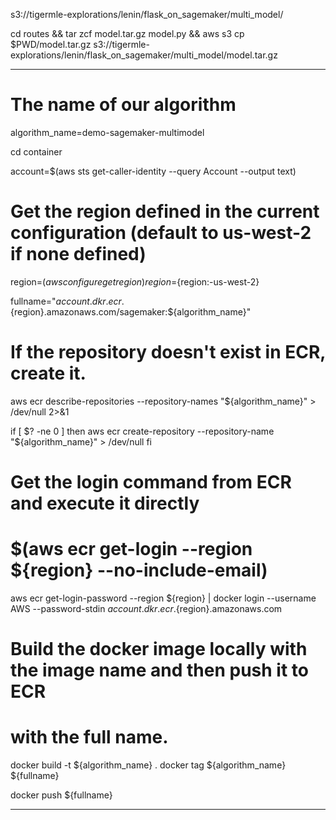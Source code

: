 s3://tigermle-explorations/lenin/flask_on_sagemaker/multi_model/


cd routes && tar zcf model.tar.gz model.py && aws s3 cp $PWD/model.tar.gz s3://tigermle-explorations/lenin/flask_on_sagemaker/multi_model/model.tar.gz


---------------------------------

# The name of our algorithm
algorithm_name=demo-sagemaker-multimodel

cd container

account=$(aws sts get-caller-identity --query Account --output text)

# Get the region defined in the current configuration (default to us-west-2 if none defined)
region=$(aws configure get region)
region=${region:-us-west-2}

fullname="${account}.dkr.ecr.${region}.amazonaws.com/sagemaker:${algorithm_name}"


# If the repository doesn't exist in ECR, create it.
aws ecr describe-repositories --repository-names "${algorithm_name}" > /dev/null 2>&1


if [ $? -ne 0 ]
then
    aws ecr create-repository --repository-name "${algorithm_name}" > /dev/null
fi


# Get the login command from ECR and execute it directly
# $(aws ecr get-login --region ${region} --no-include-email)
aws ecr get-login-password --region ${region} | docker login --username AWS --password-stdin ${account}.dkr.ecr.${region}.amazonaws.com


# Build the docker image locally with the image name and then push it to ECR
# with the full name.


docker build -t ${algorithm_name} .
docker tag ${algorithm_name} ${fullname}

docker push ${fullname}


---------------------------